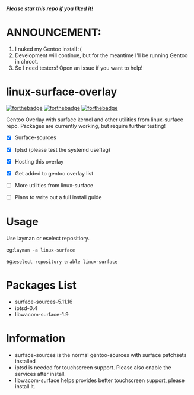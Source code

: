 ##### Please star this repo if you liked it!
# ANNOUNCEMENT: 
1. I nuked my Gentoo install :( 
2. Development will continue, but for the meantime I'll be running Gentoo in chroot. 
3. So I need testers! Open an issue if you want to help!

# linux-surface-overlay
[![forthebadge](https://forthebadge.com/images/badges/built-with-love.svg)](https://forthebadge.com)
[![forthebadge](https://forthebadge.com/images/badges/powered-by-electricity.svg)](https://forthebadge.com)
[![forthebadge](https://forthebadge.com/images/badges/you-didnt-ask-for-this.svg)](https://forthebadge.com)


Gentoo Overlay with surface kernel and other utilities from linux-surface repo. Packages are currently working, but require further testing!

- [X] Surface-sources
- [X] Iptsd (please test the systemd useflag)
- [X] Hosting this overlay
- [X] Get added to gentoo overlay list
- [ ] More utilities from linux-surface
- [ ] Plans to write out a full install guide


# Usage
Use layman or eselect repositiory.

eg:```layman -a linux-surface```

eg:```eselect repository enable linux-surface```


# Packages List
- surface-sources-5.11.16
- iptsd-0.4
- libwacom-surface-1.9

# Information
- surface-sources is the normal gentoo-sources with surface patchsets installed
- iptsd is needed for touchscreen support. Please also enable the services after install.
- libwacom-surface helps provides better touchscreen support, please install it.


